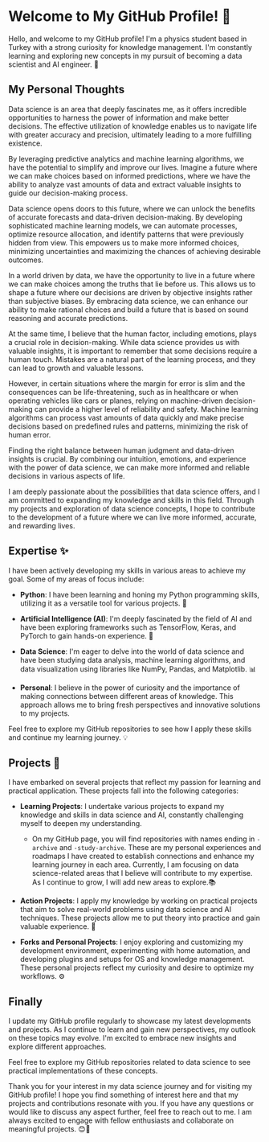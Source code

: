 
# Welcome to My GitHub Profile! 👋

Hello, and welcome to my GitHub profile! I'm a physics student based in Turkey with a strong curiosity for knowledge management. I'm constantly learning and exploring new concepts in my pursuit of becoming a data scientist and AI engineer. 🚀

## My Personal Thoughts

Data science is an area that deeply fascinates me, as it offers incredible opportunities to harness the power of information and make better decisions. The effective utilization of knowledge enables us to navigate life with greater accuracy and precision, ultimately leading to a more fulfilling existence.

By leveraging predictive analytics and machine learning algorithms, we have the potential to simplify and improve our lives. Imagine a future where we can make choices based on informed predictions, where we have the ability to analyze vast amounts of data and extract valuable insights to guide our decision-making process.

Data science opens doors to this future, where we can unlock the benefits of accurate forecasts and data-driven decision-making. By developing sophisticated machine learning models, we can automate processes, optimize resource allocation, and identify patterns that were previously hidden from view. This empowers us to make more informed choices, minimizing uncertainties and maximizing the chances of achieving desirable outcomes.

In a world driven by data, we have the opportunity to live in a future where we can make choices among the truths that lie before us. This allows us to shape a future where our decisions are driven by objective insights rather than subjective biases. By embracing data science, we can enhance our ability to make rational choices and build a future that is based on sound reasoning and accurate predictions.

At the same time, I believe that the human factor, including emotions, plays a crucial role in decision-making. While data science provides us with valuable insights, it is important to remember that some decisions require a human touch. Mistakes are a natural part of the learning process, and they can lead to growth and valuable lessons.

However, in certain situations where the margin for error is slim and the consequences can be life-threatening, such as in healthcare or when operating vehicles like cars or planes, relying on machine-driven decision-making can provide a higher level of reliability and safety. Machine learning algorithms can process vast amounts of data quickly and make precise decisions based on predefined rules and patterns, minimizing the risk of human error.

Finding the right balance between human judgment and data-driven insights is crucial. By combining our intuition, emotions, and experience with the power of data science, we can make more informed and reliable decisions in various aspects of life.

I am deeply passionate about the possibilities that data science offers, and I am committed to expanding my knowledge and skills in this field. Through my projects and exploration of data science concepts, I hope to contribute to the development of a future where we can live more informed, accurate, and rewarding lives.

## Expertise ✨

I have been actively developing my skills in various areas to achieve my goal. Some of my areas of focus include:

- **Python**: I have been learning and honing my Python programming skills, utilizing it as a versatile tool for various projects. 🐍

- **Artificial Intelligence (AI)**: I'm deeply fascinated by the field of AI and have been exploring frameworks such as TensorFlow, Keras, and PyTorch to gain hands-on experience. 🤖

- **Data Science**: I'm eager to delve into the world of data science and have been studying data analysis, machine learning algorithms, and data visualization using libraries like NumPy, Pandas, and Matplotlib. 📊

- **Personal**: I believe in the power of curiosity and the importance of making connections between different areas of knowledge. This approach allows me to bring fresh perspectives and innovative solutions to my projects.

Feel free to explore my GitHub repositories to see how I apply these skills and continue my learning journey. 💡

## Projects 🚀

I have embarked on several projects that reflect my passion for learning and practical application. These projects fall into the following categories:

- **Learning Projects**: I undertake various projects to expand my knowledge and skills in data science and AI, constantly challenging myself to deepen my understanding. 
  - On my GitHub page, you will find repositories with names ending in `-archive` and `-study-archive`. These are my personal experiences and roadmaps I have created to establish connections and enhance my learning journey in each area. Currently, I am focusing on data science-related areas that I believe will contribute to my expertise. As I continue to grow, I will add new areas to explore.📚

- **Action Projects**: I apply my knowledge by working on practical projects that aim to solve real-world problems using data science and AI techniques. These projects allow me to put theory into practice and gain valuable experience. 💪

- **Forks and Personal Projects**: I enjoy exploring and customizing my development environment, experimenting with home automation, and developing plugins and setups for OS and knowledge management. These personal projects reflect my curiosity and desire to optimize my workflows. ⚙️

## Finally

I update my GitHub profile regularly to showcase my latest developments and projects. As I continue to learn and gain new perspectives, my outlook on these topics may evolve. I'm excited to embrace new insights and explore different approaches.

Feel free to explore my GitHub repositories related to data science to see practical implementations of these concepts.

Thank you for your interest in my data science journey and for visiting my GitHub profile! I hope you find something of interest here and that my projects and contributions resonate with you. If you have any questions or would like to discuss any aspect further, feel free to reach out to me. I am always excited to engage with fellow enthusiasts and collaborate on meaningful projects. 😊🚀

